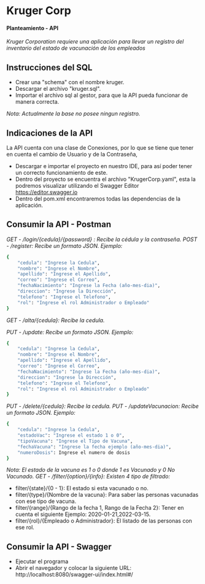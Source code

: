 # Kruger Corp
#### Planteamiento - API

_Kruger Corporation requiere una aplicación para llevar un registro del inventario del estado de vacunación de los empleados_

## Instrucciones del SQL

- Crear una "schema" con el nombre kruger.
- Descargar el archivo "kruger.sql".
- Importar el archivo sql al gestor, para que la API pueda funcionar de manera correcta.

_Nota: Actualmente la base no posee ningun registro._

## Indicaciones de la API

La API cuenta con una clase de Conexiones, por lo que se tiene que tener en cuenta el cambio de Usuario y de la Contraseña,

- Descargar e importar el proyecto en nuestro IDE, para así poder tener un correcto funcionamiento de este.
- Dentro del proyecto se encuentra el archivo "KrugerCorp.yaml", esta la podremos visualizar utilizando el Swagger Editor https://editor.swagger.io
- Dentro del pom.xml encontraremos todas las dependencias de la aplicación.


## Consumir la API -  Postman
_GET - /login/{cedula}/{password} : Recibe la cédula y la contraseña._
_POST - /register: Recibe un formato JSON. Ejemplo:_

```sh
{
    "cedula": "Ingrese la Cedula",
    "nombre": "Ingrese el Nombre",
    "apellido": "Ingrese el Apellido",
    "correo": "Ingrese el Correo",
    "fechaNacimiento": "Ingrese la Fecha (año-mes-dia)",
    "direccion": "Ingrese la Dirección",
    "telefono": "Ingrese el Telefono",
    "rol": "Ingrese el rol Administrador o Empleado"
}
```
_GET - /alta/{cedula}: Recibe la cedula._

_PUT - /update: Recibe un formato JSON. Ejemplo:_

```sh
{
    "cedula": "Ingrese la Cedula",
    "nombre": "Ingrese el Nombre",
    "apellido": "Ingrese el Apellido",
    "correo": "Ingrese el Correo",
    "fechaNacimiento": "Ingrese la Fecha (año-mes-dia)",
    "direccion": "Ingrese la Dirección",
    "telefono": "Ingrese el Telefono",
    "rol": "Ingrese el rol Administrador o Empleado"
}
```
_PUT - /delete/{cedula}: Recibe la cedula._
_PUT - /updateVacunacion: Recibe un formato JSON. Ejemplo:_
```sh
{
    "cedula": "Ingrese la Cedula",
    "estadoVac": "Ingrese el estado 1 o 0",
    "tipoVacuna": "Ingrese el Tipo de Vacuna",
    "fechaVacuna": "Ingrese la fecha ejemplo (año-mes-dia)",
    "numeroDosis": Ingrese el numero de dosis
}
```
_Nota: El estado de la vacuna es 1 o 0 donde 1 es Vacunado y 0 No Vacunado._
_GET - /filter/{option}/{info}: Existen 4 tipo de filtrado:_
-   filter/{state}/{0 - 1}: El estado si esta vacunado o no.
-   filter/{type}/{Nombre de la vacuna}: Para saber las personas vacunadas con ese tipo de vacuna.
-   filter/{range}/{Rango de la fecha 1, Rango de la Fecha 2}: Tener en cuenta el siguiente Ejemplo: 2020-01-21,2022-03-15.
-   filter/{rol}/{Empleado o Administrador}: El listado de las personas con ese rol.

## Consumir la API -  Swagger
- Ejecutar el programa
- Abrir el navegador y colocar la siguiente URL: http://localhost:8080/swagger-ui/index.html#/
